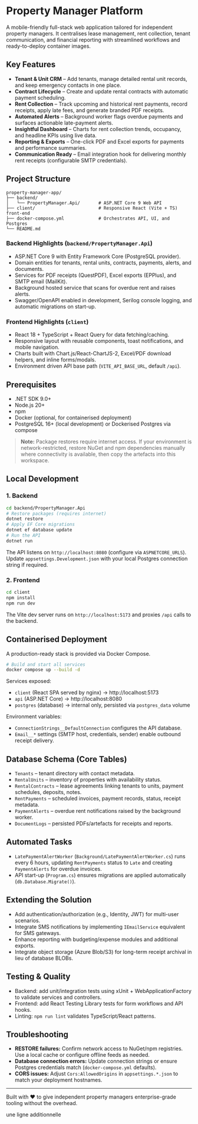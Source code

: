 # Property Manager Platform

A mobile-friendly full-stack web application tailored for independent property managers. It centralises lease management, rent collection, tenant communication, and financial reporting with streamlined workflows and ready-to-deploy container images.

## Key Features
- **Tenant & Unit CRM** – Add tenants, manage detailed rental unit records, and keep emergency contacts in one place.
- **Contract Lifecycle** – Create and update rental contracts with automatic payment scheduling.
- **Rent Collection** – Track upcoming and historical rent payments, record receipts, apply late fees, and generate branded PDF receipts.
- **Automated Alerts** – Background worker flags overdue payments and surfaces actionable late-payment alerts.
- **Insightful Dashboard** – Charts for rent collection trends, occupancy, and headline KPIs using live data.
- **Reporting & Exports** – One-click PDF and Excel exports for payments and performance summaries.
- **Communication Ready** – Email integration hook for delivering monthly rent receipts (configurable SMTP credentials).

## Project Structure
```
property-manager-app/
├── backend/
│   └── PropertyManager.Api/       # ASP.NET Core 9 Web API
├── client/                        # Responsive React (Vite + TS) front-end
├── docker-compose.yml             # Orchestrates API, UI, and Postgres
└── README.md
```

### Backend Highlights (`backend/PropertyManager.Api`)
- ASP.NET Core 9 with Entity Framework Core (PostgreSQL provider).
- Domain entities for tenants, rental units, contracts, payments, alerts, and documents.
- Services for PDF receipts (QuestPDF), Excel exports (EPPlus), and SMTP email (MailKit).
- Background hosted service that scans for overdue rent and raises alerts.
- Swagger/OpenAPI enabled in development, Serilog console logging, and automatic migrations on start-up.

### Frontend Highlights (`client`)
- React 18 + TypeScript + React Query for data fetching/caching.
- Responsive layout with reusable components, toast notifications, and mobile navigation.
- Charts built with Chart.js/React-ChartJS-2, Excel/PDF download helpers, and inline forms/modals.
- Environment driven API base path (`VITE_API_BASE_URL`, default `/api`).

## Prerequisites
- .NET SDK 9.0+
- Node.js 20+
- npm
- Docker (optional, for containerised deployment)
- PostgreSQL 16+ (local development) or Dockerised Postgres via compose

> **Note:** Package restores require internet access. If your environment is network-restricted, restore NuGet and npm dependencies manually where connectivity is available, then copy the artefacts into this workspace.

## Local Development
### 1. Backend
```bash
cd backend/PropertyManager.Api
# Restore packages (requires internet)
dotnet restore
# Apply EF Core migrations
dotnet ef database update
# Run the API
dotnet run
```
The API listens on `http://localhost:8080` (configure via `ASPNETCORE_URLS`). Update `appsettings.Development.json` with your local Postgres connection string if required.

### 2. Frontend
```bash
cd client
npm install
npm run dev
```
The Vite dev server runs on `http://localhost:5173` and proxies `/api` calls to the backend.

## Containerised Deployment
A production-ready stack is provided via Docker Compose.
```bash
# Build and start all services
docker compose up --build -d
```
Services exposed:
- `client` (React SPA served by nginx) → http://localhost:5173
- `api` (ASP.NET Core) → http://localhost:8080
- `postgres` (database) → internal only, persisted via `postgres_data` volume

Environment variables:
- `ConnectionStrings__DefaultConnection` configures the API database.
- `Email__*` settings (SMTP host, credentials, sender) enable outbound receipt delivery.

## Database Schema (Core Tables)
- `Tenants` – tenant directory with contact metadata.
- `RentalUnits` – inventory of properties with availability status.
- `RentalContracts` – lease agreements linking tenants to units, payment schedules, deposits, notes.
- `RentPayments` – scheduled invoices, payment records, status, receipt metadata.
- `PaymentAlerts` – overdue rent notifications raised by the background worker.
- `DocumentLogs` – persisted PDFs/artefacts for receipts and reports.

## Automated Tasks
- `LatePaymentAlertWorker` (`Background/LatePaymentAlertWorker.cs`) runs every 6 hours, updating `RentPayments` status to `Late` and creating `PaymentAlerts` for overdue invoices.
- API start-up (`Program.cs`) ensures migrations are applied automatically (`db.Database.Migrate()`).

## Extending the Solution
- Add authentication/authorization (e.g., Identity, JWT) for multi-user scenarios.
- Integrate SMS notifications by implementing `IEmailService` equivalent for SMS gateways.
- Enhance reporting with budgeting/expense modules and additional exports.
- Integrate object storage (Azure Blob/S3) for long-term receipt archival in lieu of database BLOBs.

## Testing & Quality
- Backend: add unit/integration tests using xUnit + WebApplicationFactory to validate services and controllers.
- Frontend: add React Testing Library tests for form workflows and API hooks.
- Linting: `npm run lint` validates TypeScript/React patterns.

## Troubleshooting
- **RESTORE failures:** Confirm network access to NuGet/npm registries. Use a local cache or configure offline feeds as needed.
- **Database connection errors:** Update connection strings or ensure Postgres credentials match (`docker-compose.yml` defaults).
- **CORS issues:** Adjust `Cors:AllowedOrigins` in `appsettings.*.json` to match your deployment hostnames.

---
Built with ❤️ to give independent property managers enterprise-grade tooling without the overhead.


une ligne additionnelle
